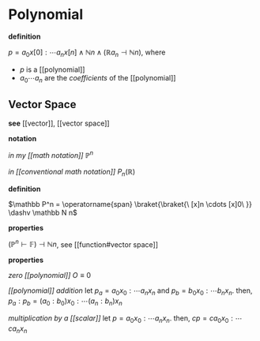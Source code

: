 # Polynomial

**definition**

$p = a_0x[0] : \cdots a_nx[n] \land \mathbb N n \land (\mathbb R a_n \dashv \mathbb N n)$, where

- $p$ is a [[polynomial]]
- $a_0 \cdots a_n$ are the _coefficients_ of the [[polynomial]]

## Vector Space

**see** [[vector]], [[vector space]]

**notation**

_in my [[math notation]]_ $\mathbb P^n$

_in [[conventional math notation]]_ $P_n(\mathbb R)$

**definition**

$\mathbb P^n = \operatorname{span} \braket{\braket{\ [x]n \cdots [x]0\ }} \dashv \mathbb N n$

**properties**

$(\mathbb P^n \vdash \mathbb F) \dashv \mathbb N n$, see [[function#vector space]]

**properties**

_zero [[polynomial]]_ $O \equiv 0$

_[[polynomial]] addition_ let $p_a = a_0x_0 : \cdots a_nx_n$ and $p_b = b_0x_0 : \cdots b_nx_n$. then, $p_a : p_b = (a_0 : b_0) x_0 : \cdots (a_n : b_n) x_n$

_multiplication by a [[scalar]]_ let $p = a_0x_0 : \cdots a_nx_n$. then, $cp = ca_0x_0 : \cdots ca_nx_n$
